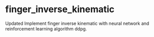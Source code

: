 # finger_inverse_kinematic
Updated Implement finger inverse kinematic with neural network and reinforcement learning algorithm ddpg.
